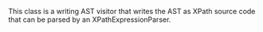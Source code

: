 This class is a writing AST visitor that writes the AST as XPath source code that can be parsed by an XPathExpressionParser.